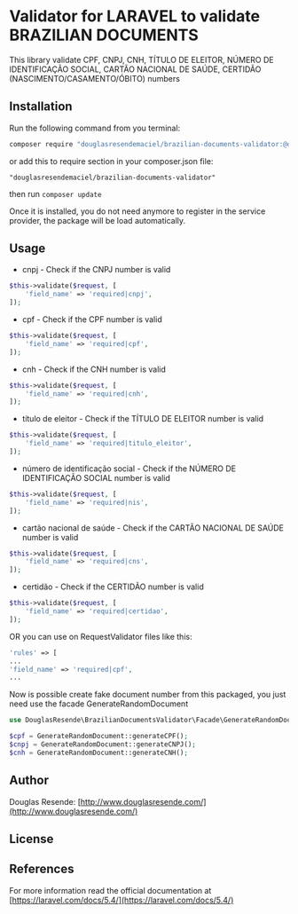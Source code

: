 # Validator for LARAVEL to validate BRAZILIAN DOCUMENTS

This library validate CPF, CNPJ, CNH, TÍTULO DE ELEITOR, NÚMERO DE IDENTIFICAÇÃO SOCIAL, CARTÃO NACIONAL DE SAÚDE, CERTIDÃO (NASCIMENTO/CASAMENTO/ÓBITO)  numbers

## Installation

Run the following command from you terminal:

 ```bash
 composer require "douglasresendemaciel/brazilian-documents-validator:@dev"
 ```

or add this to require section in your composer.json file:

 ```
 "douglasresendemaciel/brazilian-documents-validator"
 ```

then run ```composer update```

Once it is installed, you do not need anymore to register in the service provider, the package will be load automatically.

## Usage

* cnpj - Check if the CNPJ number is valid
```php
$this->validate($request, [
    'field_name' => 'required|cnpj',
]);
```

* cpf - Check if the CPF number is valid
```php
$this->validate($request, [
    'field_name' => 'required|cpf',
]);
```

* cnh - Check if the CNH number is valid
```php
$this->validate($request, [
    'field_name' => 'required|cnh',
]);
```

* título de eleitor - Check if the TÍTULO DE ELEITOR number is valid
```php
$this->validate($request, [
    'field_name' => 'required|titulo_eleitor',
]);
```

* número de identificação social - Check if the NÚMERO DE IDENTIFICAÇÃO SOCIAL number is valid
```php
$this->validate($request, [
    'field_name' => 'required|nis',
]);
```

* cartão nacional de saúde - Check if the CARTÃO NACIONAL DE SAÚDE number is valid
```php
$this->validate($request, [
    'field_name' => 'required|cns',
]);
```

* certidão - Check if the CERTIDÃO number is valid
```php
$this->validate($request, [
    'field_name' => 'required|certidao',
]);
```

OR you can use on RequestValidator files like this:
```php
'rules' => [
...
'field_name' => 'required|cpf',
...
```

Now is possible create fake document number from this packaged, you just need use the facade GenerateRandomDocument
```php
use DouglasResende\BrazilianDocumentsValidator\Facade\GenerateRandomDocument;

$cpf = GenerateRandomDocument::generateCPF();
$cnpj = GenerateRandomDocument::generateCNPJ();
$cnh = GenerateRandomDocument::generateCNH();
```

## Author

Douglas Resende: [http://www.douglasresende.com/](http://www.douglasresende.com/)

## License

[mit]: http://www.opensource.org/licenses/mit-license.php


## References

For more information read the official documentation at [https://laravel.com/docs/5.4/](https://laravel.com/docs/5.4/)
